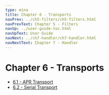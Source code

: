 ```yaml
---
type: mina
title: Chapter 6 - Transports
navPrev: ../ch5-filters/ch5-filters.html
navPrevText: Chapter 5 - Filters
navUp: ../user-guide-toc.html
navUpText: User Guide
navNext: ../ch7-handler/ch7-handler.html
navNextText: Chapter 7 - Handler
---
```


# Chapter 6 - Transports

* [6.1 - APR Transport](ch6.1-apr-transport.html)
* [6.2 - Serial Transport](ch6.2-serial-transport.html)
